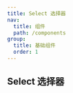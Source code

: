 ```yaml
---
title: Select 选择器
nav:
  title: 组件
  path: /components
group:
  title: 基础组件
  order: 1
---
```


## Select 选择器

<code src="./demos/base.tsx"></code>

<API></API>

